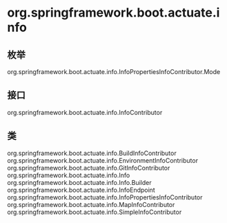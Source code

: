 # org.springframework.boot.actuate.info

## 枚举

org.springframework.boot.actuate.info.InfoPropertiesInfoContributor.Mode

## 接口

org.springframework.boot.actuate.info.InfoContributor

## 类

org.springframework.boot.actuate.info.BuildInfoContributor
org.springframework.boot.actuate.info.EnvironmentInfoContributor
org.springframework.boot.actuate.info.GitInfoContributor
org.springframework.boot.actuate.info.Info
org.springframework.boot.actuate.info.Info.Builder
org.springframework.boot.actuate.info.InfoEndpoint
org.springframework.boot.actuate.info.InfoPropertiesInfoContributor<T extends InfoProperties>
org.springframework.boot.actuate.info.MapInfoContributor
org.springframework.boot.actuate.info.SimpleInfoContributor




